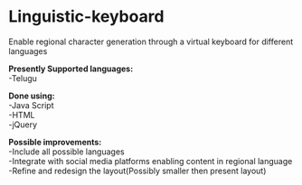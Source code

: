 # Linguistic-keyboard
Enable regional character generation through a virtual keyboard for different languages<br/>

<b>Presently Supported languages:</b><br/>
-Telugu<br/>

<b>Done using:</b><br/>
-Java Script<br/>
-HTML<br/>
-jQuery<br/>

<b>Possible improvements:</b><br/>
-Include all possible languages<br/>
-Integrate with social media platforms enabling content in regional language<br/>
-Refine and redesign the layout(Possibly smaller then present layout)<br/>
